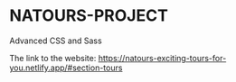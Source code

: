 # NATOURS-PROJECT
Advanced CSS and Sass

The link to the website: https://natours-exciting-tours-for-you.netlify.app/#section-tours
